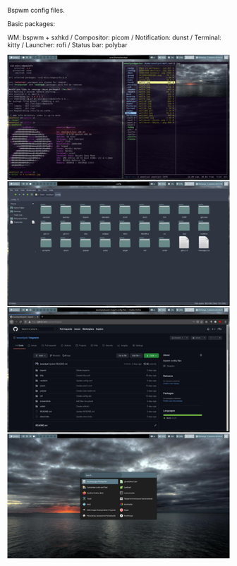 Bspwm config files.

Basic packages:

WM: bspwm + sxhkd  / 
Compositor: picom  / 
Notification: dunst  / 
Terminal: kitty  / 
Launcher: rofi  / 
Status bar: polybar

![Image](https://github.com/woonlyst/bspwm/blob/main/screenshots/screen11.jpg)
![Image](https://github.com/woonlyst/bspwm/blob/main/screenshots/screen12.jpg)
![Image](https://github.com/woonlyst/bspwm/blob/main/screenshots/screen13.jpg)
![Image](https://github.com/woonlyst/bspwm/blob/main/screenshots/screen14.jpg)

